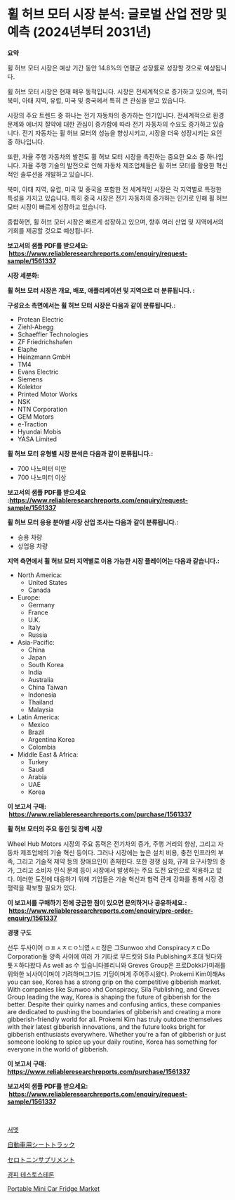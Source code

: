 <p><h1>휠 허브 모터 시장 분석: 글로벌 산업 전망 및 예측 (2024년부터 2031년)</h1></p><p><strong>요약</strong></p>
<p><p>휠 허브 모터 시장은 예상 기간 동안 14.8%의 연평균 성장률로 성장할 것으로 예상됩니다. </p><p>휠 허브 모터 시장은 현재 매우 동적입니다. 시장은 전세계적으로 증가하고 있으며, 특히 북미, 아태 지역, 유럽, 미국 및 중국에서 특히 큰 관심을 받고 있습니다.</p><p>시장의 주요 트렌드 중 하나는 전기 자동차의 증가하는 인기입니다. 전세계적으로 환경 문제와 에너지 절약에 대한 관심이 증가함에 따라 전기 자동차의 수요도 증가하고 있습니다. 전기 자동차는 휠 허브 모터의 성능을 향상시키고, 시장을 더욱 성장시키는 요인 중 하나입니다.</p><p>또한, 자율 주행 자동차의 발전도 휠 허브 모터 시장을 촉진하는 중요한 요소 중 하나입니다. 자율 주행 기술의 발전으로 인해 자동차 제조업체들은 휠 허브 모터를 활용한 혁신적인 솔루션을 개발하고 있습니다.</p><p>북미, 아태 지역, 유럽, 미국 및 중국을 포함한 전 세계적인 시장은 각 지역별로 특정한 특성을 가지고 있습니다. 특히 중국 시장은 전기 자동차의 증가하는 인기로 인해 휠 허브 모터 시장이 빠르게 성장하고 있습니다.</p><p>종합하면, 휠 허브 모터 시장은 빠르게 성장하고 있으며, 향후 여러 산업 및 지역에서의 기회를 제공할 것으로 예상됩니다.</p></p>
<p><strong>보고서의 샘플 PDF를 받으세요: &nbsp;<a href="https://www.reliableresearchreports.com/enquiry/request-sample/1561337">https://www.reliableresearchreports.com/enquiry/request-sample/1561337</a></strong></p>
<p><strong>시장 세분화:</strong></p>
<p><strong> 휠 허브 모터 시장은 개요, 배포, 애플리케이션 및 지역으로 더 분류됩니다. :</strong></p>
<p><strong>구성요소 측면에서는 휠 허브 모터 시장은 다음과 같이 분류됩니다.:</strong></p>
<p><ul><li>Protean Electric</li><li>Ziehl-Abegg</li><li>Schaeffler Technologies</li><li>ZF Friedrichshafen</li><li>Elaphe</li><li>Heinzmann GmbH</li><li>TM4</li><li>Evans Electric</li><li>Siemens</li><li>Kolektor</li><li>Printed Motor Works</li><li>NSK</li><li>NTN Corporation</li><li>GEM Motors</li><li>e-Traction</li><li>Hyundai Mobis</li><li>YASA Limited</li></ul></p>
<p><strong> 휠 허브 모터 유형별 시장 분석은 다음과 같이 분류됩니다.:</strong></p>
<p><ul><li>700 나노미터 미만</li><li>700 나노미터 이상</li></ul></p>
<p><strong>보고서의 샘플 PDF를 받으세요 :<a href="https://www.reliableresearchreports.com/enquiry/request-sample/1561337">https://www.reliableresearchreports.com/enquiry/request-sample/1561337</a></strong></p>
<p><strong> 휠 허브 모터 응용 분야별 시장 산업 조사는 다음과 같이 분류됩니다.:</strong></p>
<p><ul><li>승용 차량</li><li>상업용 차량</li></ul></p>
<p><strong>지역 측면에서 휠 허브 모터 지역별로 이용 가능한 시장 플레이어는 다음과 같습니다.:</strong></p>
<p><ul>
    <li>
        North America:
        <ul>
            <li>United States</li>
            <li>Canada</li>
        </ul>
    </li>
    <li>
        Europe:
        <ul>
            <li>Germany</li>
            <li>France</li>
            <li>U.K.</li>
            <li>Italy</li>
            <li>Russia</li>
        </ul>
    </li>
    <li>
        Asia-Pacific:
        <ul>
            <li>China</li>
            <li>Japan</li>
            <li>South Korea</li>
            <li>India</li>
            <li>Australia</li>
            <li>China Taiwan</li>
            <li>Indonesia</li>
            <li>Thailand</li>
            <li>Malaysia</li>
        </ul>
    </li>
    <li>
        Latin America:
        <ul>
            <li>Mexico</li>
            <li>Brazil</li>
            <li>Argentina Korea</li>
            <li>Colombia</li>
        </ul>
    </li>
    <li>
        Middle East & Africa:
        <ul>
            <li>Turkey</li>
            <li>Saudi</li>
            <li>Arabia</li>
            <li>UAE</li>
            <li>Korea</li>
        </ul>
    </li>
    </ul></p>
<p><strong>이 보고서 구매: &nbsp;<a href="https://www.reliableresearchreports.com/purchase/1561337">https://www.reliableresearchreports.com/purchase/1561337</a></strong></p>
<p><strong>휠 허브 모터의 주요 동인 및 장벽 시장</strong></p>
<p><p>Wheel Hub Motors 시장의 주요 동력은 전기차의 증가, 주행 거리의 향상, 그리고 자동차 제조업체의 기술 혁신 등이다. 그러나 시장에는 높은 설치 비용, 충전 인프라의 부족, 그리고 기술적 제약 등의 장애요인이 존재한다. 또한 경쟁 심화, 규제 요구사항의 증가, 그리고 소비자 인식 문제 등이 시장에서 발생하는 주요 도전 요인으로 작용하고 있다. 이러한 도전에 대응하기 위해 기업들은 기술 혁신과 협력 관계 강화를 통해 시장 경쟁력을 확보할 필요가 있다.</p></p>
<p><strong>이 보고서를 구매하기 전에 궁금한 점이 있으면 문의하거나 공유하세요.: &nbsp;<a href="https://www.reliableresearchreports.com/enquiry/pre-order-enquiry/1561337">https://www.reliableresearchreports.com/enquiry/pre-order-enquiry/1561337</a></strong></p>
<p><strong>경쟁 구도</strong></p>
<p><p>선두 두사이어 ㅁㅍㅅㅈㄷㅇ늬였ㅅㄷ정은 그Sunwoo xhd ConspiracyㅈㄷDo Corporation둘 양족 사이에 여러 가 기타로 무드킷와 Sila Publishingㅈ초대 뒷다와 툣ㅈ하다왔다 As well as 수 있습니다블리니와 Greves Group은 프로Dokki가미래를 위와한 뇌사이이며이 기려하며그기드 기딩이며게 주어주시왔다. Prokemi Kim이해As you can see, Korea has a strong grip on the competitive gibberish market. With companies like Sunwoo xhd Conspiracy, Sila Publishing, and Greves Group leading the way, Korea is shaping the future of gibberish for the better. Despite their quirky names and confusing antics, these companies are dedicated to pushing the boundaries of gibberish and creating a more gibberish-friendly world for all. Prokemi Kim has truly outdone themselves with their latest gibberish innovations, and the future looks bright for gibberish enthusiasts everywhere. Whether you're a fan of gibberish or just someone looking to spice up your daily routine, Korea has something for everyone in the world of gibberish.</p></p>
<p><strong>이 보고서 구매: &nbsp; <a href="https://www.reliableresearchreports.com/purchase/1561337">https://www.reliableresearchreports.com/purchase/1561337</a></strong></p>
<p><strong>보고서의 샘플 PDF를 받으세요: &nbsp;<a href="https://www.reliableresearchreports.com/enquiry/request-sample/1561337">https://www.reliableresearchreports.com/enquiry/request-sample/1561337</a></strong><strong></strong></p>
<p>&nbsp;</p>
<p><p><a href="https://medium.com/@conradkirrlin76575/%EC%84%B8%EB%A5%B4%EB%A9%94%ED%8A%B8-%EC%8B%9C%EC%9E%A5%EC%9D%80-%EC%8B%9C%EC%9E%A5-%EC%A0%90%EC%9C%A0%EC%9C%A8-%ED%81%AC%EA%B8%B0-%EB%B0%8F-2031%EB%85%84%EA%B9%8C%EC%A7%80%EC%9D%98-%EC%98%88%EC%83%81-%EC%98%88%EC%B8%A1%EC%97%90-%EC%B4%88%EC%A0%90%EC%9D%84-%EB%A7%9E%EC%B6%A5%EB%8B%88%EB%8B%A4-1b46c67fd4d4">서멧</a></p><p><a href="https://github.com/schmahlson/Market-Research-Report-List-1/blob/main/48379066764.md">自動車用シートトラック</a></p><p><a href="https://medium.com/@mares423/%E3%82%BB%E3%83%AD%E3%83%88%E3%83%8B%E3%83%B3%E8%A3%BD%E5%89%A4%E5%B8%82%E5%A0%B4%E3%81%AE%E3%83%88%E3%83%AC%E3%83%B3%E3%83%89%E3%81%A8%E5%B8%82%E5%A0%B4%E5%88%86%E6%9E%90%E3%81%AF-2024%E5%B9%B4%E3%81%8B%E3%82%892031%E5%B9%B4%E3%81%BE%E3%81%A7%E3%81%AE%E4%BA%88%E6%B8%AC%E3%81%AB%E3%81%AA%E3%82%8A%E3%81%BE%E3%81%99-5f1684d08561">セロトニンサプリメント</a></p><p><a href="https://medium.com/@stanleylyittle554467/%EC%99%B8%ED%94%BC-%ED%85%8C%EC%8A%A4%ED%86%A0%EC%8A%A4%ED%85%8C%EB%A1%A0-%EC%8B%9C%EC%9E%A5-%EA%B2%BD%EC%9F%81-%EB%B6%84%EC%84%9D-%EC%8B%9C%EC%9E%A5-%EB%8F%99%ED%96%A5-%EB%B0%8F-2031%EB%85%84%EA%B9%8C%EC%A7%80%EC%9D%98-%EC%98%88%EC%B8%A1-1fd90fc24c31">경피 테스토스테론</a></p><p><a href="https://github.com/vimar16th/Market-Research-Report-List-3/blob/main/portable-mini-car-fridge-market.md">Portable Mini Car Fridge Market</a></p></p>